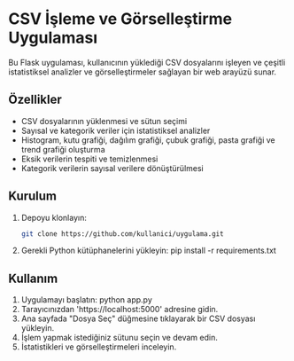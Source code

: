 # CSV İşleme ve Görselleştirme Uygulaması

Bu Flask uygulaması, kullanıcının yüklediği CSV dosyalarını işleyen ve çeşitli istatistiksel analizler ve görselleştirmeler sağlayan bir web arayüzü sunar.

## Özellikler

- CSV dosyalarının yüklenmesi ve sütun seçimi
- Sayısal ve kategorik veriler için istatistiksel analizler
- Histogram, kutu grafiği, dağılım grafiği, çubuk grafiği, pasta grafiği ve trend grafiği oluşturma
- Eksik verilerin tespiti ve temizlenmesi
- Kategorik verilerin sayısal verilere dönüştürülmesi

## Kurulum

1. Depoyu klonlayın:

   ```bash
   git clone https://github.com/kullanici/uygulama.git

2. Gerekli Python kütüphanelerini yükleyin:
   pip install -r requirements.txt

## Kullanım
1. Uygulamayı başlatın:
   python app.py
2. Tarayıcınızdan 'https://localhost:5000' adresine gidin.
3. Ana sayfada "Dosya Seç" düğmesine tıklayarak bir CSV dosyası yükleyin.
4. İşlem yapmak istediğiniz sütunu seçin ve devam edin.
5. İstatistikleri ve görselleştirmeleri inceleyin.
   
